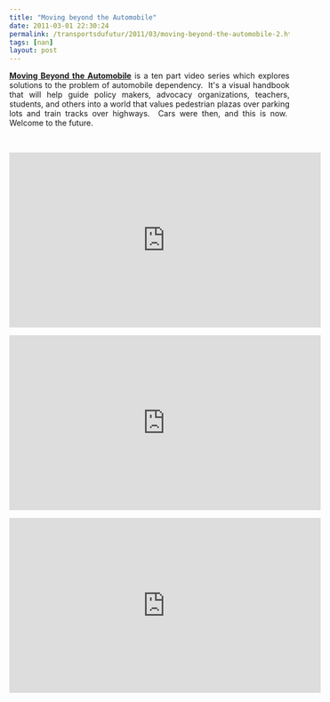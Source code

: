 ```yaml
---
title: "Moving beyond the Automobile"
date: 2011-03-01 22:30:24
permalink: /transportsdufutur/2011/03/moving-beyond-the-automobile-2.html
tags: [nan]
layout: post
---
```


<p style="text-align: justify;"><strong><a href="http://www.streetfilms.org/moving-beyond-the-automobile/" target="_blank">Moving Beyond the Automobile</a></strong> is a ten part video series which explores solutions to the problem of automobile dependency.  It's a visual handbook that will help guide policy makers, advocacy organizations, teachers, students, and others into a world that values pedestrian plazas over parking lots and train tracks over highways.  Cars were then, and this is now.  Welcome to the future. </p>  <!--more-->   <p style="text-align: justify;"> </p> <p><iframe frameborder="0" height="315" id="vimeo_player" src="http://player.vimeo.com/video/16972435?js_api=1&js_swf_id=vimeo_player&title=0&byline=0&portrait=0&color=9086c0" width="560"></iframe></p> <p><iframe frameborder="0" height="315" id="vimeo_player" src="http://player.vimeo.com/video/19836629?js_api=1&js_swf_id=vimeo_player&title=0&byline=0&portrait=0&color=9086c0" width="560"></iframe></p> <p><iframe frameborder="0" height="315" id="vimeo_player" src="http://player.vimeo.com/video/20516876?js_api=1&js_swf_id=vimeo_player&title=0&byline=0&portrait=0&color=9086c0" width="560"></iframe></p>
